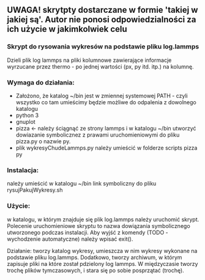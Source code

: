 ## UWAGA! skrytpty dostarczane w formie 'takiej w jakiej są'. Autor nie ponosi odpowiedzialności za ich użycie w jakimkolwiek celu

### Skrypt do rysowania wykresów na podstawie pliku log.lammps
Dzieli plik log lammps na pliki kolumnowe zawierające informacje wyrzucane
przez thermo - po jednej wartości (px, py itd. itp.) na kolumnę.

### Wymaga do działania:
* Założono, że katalog ~/bin jest w zmiennej systemowej PATH - czyli wszystko co tam umieścimy będzie możliwe do odpalenia z dowolnego katalogu
* python 3
* gnuplot
* pizza <- należy ściągnąć ze strony lammps i w katalogu ~/bin utworzyć dowiazanie symbolicznez z prawami uruchomieniowymi do pliku pizza.py o nazwie py.
* plik wykresyChudeLammps.py należy umieścić w folderze scripts pizza py

### Instalacja:
należy umieścić w katalogu ~/bin link symboliczny do pliku rysujPakujWykresy.sh

### Użycie:
w katalogu, w którym znajduje się plik log.lammps należy uruchomić skrypt. Polecenie uruchomieniowe skryptu to nazwa dowiązania symbolicznego utworzonego podczas instalacji.
Aby wyjść z komendy (TODO - wychodzenie automatyczne) należy wpisać exit().

Działanie:
tworzy katalog wykresy, umieszcza w nim wykresy wykonane na podstawie pliku log.lammps. Dodatkowo, tworzy archiwum, w którym zapisuje pliki na które został pdzielony log lammps. W międzyczasie tworzy trochę plików tymczasowych, i stara się po sobie posprzątać (trochę).
